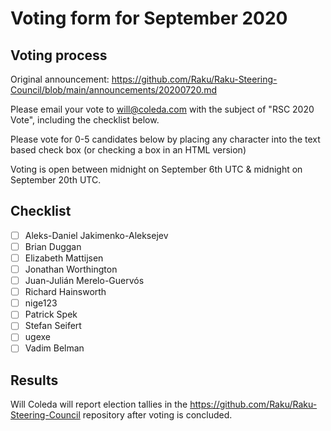 # Voting form for September 2020

## Voting process

Original announcement: https://github.com/Raku/Raku-Steering-Council/blob/main/announcements/20200720.md

Please email your vote to will@coleda.com with the subject of "RSC 2020 Vote", including the checklist below.

Please vote for 0-5 candidates below by placing any character into the text based check box (or checking a box in an HTML version)

Voting is open between midnight on September 6th UTC & midnight on September 20th UTC.

## Checklist

* [ ] Aleks-Daniel Jakimenko-Aleksejev
* [ ] Brian Duggan
* [ ] Elizabeth Mattijsen
* [ ] Jonathan Worthington
* [ ] Juan-Julián Merelo-Guervós
* [ ] Richard Hainsworth
* [ ] nige123
* [ ] Patrick Spek
* [ ] Stefan Seifert
* [ ] ugexe
* [ ] Vadim Belman

## Results

Will Coleda will report election tallies in the https://github.com/Raku/Raku-Steering-Council repository after voting is concluded.
